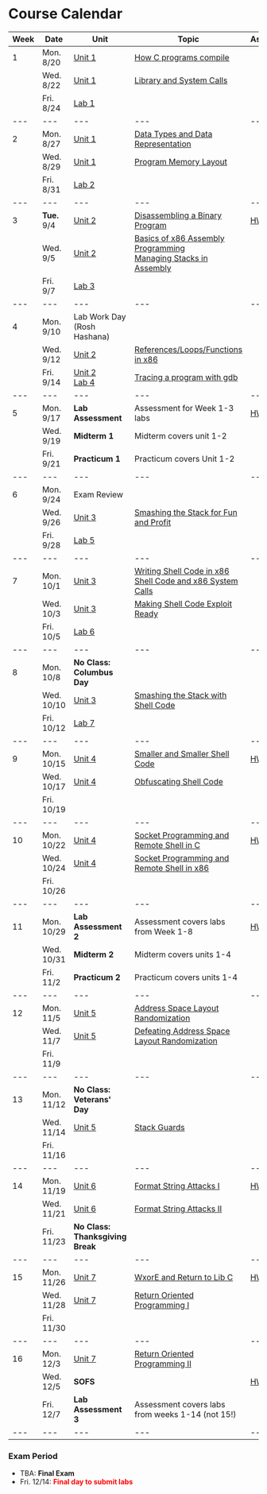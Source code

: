 # Course Calendar


| Week | Date      | Unit                        | Topic                                                  | Assignment |
|---   |---        |---                          |---                                                     |---         | 
| 1    | Mon. 8/20 | [Unit 1](units/unit_01.md)  | [How C programs compile](units/unit_01.md#hello-world) |            |
|      | Wed. 8/22 | [Unit 1](units/unit_01.md)  | [Library and System Calls](units/unit_01.md#library-functions-vs-system-calls) |  |
|      | Fri. 8/24 | [Lab 1](labs/lab_01.md)     |                                                        |                       |  |
|---   |---        |---                          |---                                                     |---         |
| 2    | Mon. 8/27 | [Unit 1](units/unit_01.md)  |  [Data Types and Data Representation](units/unit_01.md#numeric-data-types-and-sign-ness) |   |
|      | Wed. 8/29 | [Unit 1](units/unit_01.md)  |  [Program Memory Layout](units/unit_01.md#program-memory-layout) | |
|      | Fri. 8/31 | [Lab 2 ](labs/lab_02.md)    |                                                                  | |
|---   |---        |---                          |---                                                     |---         |
| 3    |**Tue.** 9/4 |  [Unit 2](units/unit_02.md) | [Disassembling a Binary Program](units/unit_01.md#program-memory-layout) |[HW 1](hw/hw_01.md) **due!** |
|      | Wed. 9/5  |  [Unit 2](units/unit_02.md) |  [Basics of x86 Assembly Programming](units/unit_02.md#program-memory-layout)<br> [Managing Stacks in Assembly](units/unit_02.md#stack-frame-management-and-assembly) | |
|      | Fri. 9/7  | [Lab 3](labs/lab_03.md) 
|---   |---        |---                          |---                                                     |---         |
| 4    | Mon. 9/10 | Lab Work Day (Rosh Hashana) |
|      | Wed. 9/12 | [Unit 2](units/unit_02.md)  | [References/Loops/Functions in x86](units/unit_02.md#stack-frame-management-and-assembly) | |
|      | Fri. 9/14 | [Unit 2](units/unit_02.md) <br> [Lab 4](labs/lab_04.md) |  [Tracing a program with gdb](units/unit_02.md#stack-frame-management-and-assembly) | |                         
|---   |---        |---                          |---                                                     |---         |
| 5    | Mon. 9/17 | **Lab Assessment**          | Assessment for Week 1-3 labs                           | [HW 2](hw/hw_02.md) **due!** |
|      | Wed. 9/19 | **Midterm 1**               | Midterm covers unit 1-2                 
|      | Fri. 9/21 | **Practicum 1**             | Practicum covers Unit 1-2 
|---   |---        |---                          |---                                                     |---         |
| 6    | Mon. 9/24 | Exam Review                 | 
|      | Wed. 9/26 | [Unit 3](units/unit_03.md)  | [Smashing the Stack for Fun and Profit](units/unit_03.md#smashing-the-stack-for-fun-and-profit) 
|      | Fri. 9/28 | [Lab 5](labs/lab_05.md)     
|---   |---        |---                          |---                                                     |---         |
| 7    | Mon. 10/1 | [Unit 3](units/unit_03.md)  | [Writing Shell Code in x86](units/unit_03.md#shell-code-and-system-calls-in-x86) <br> [Shell Code and x86 System Calls](units/unit_03.md#shell-code-and-system-calls-in-x86)| 
|      | Wed. 10/3 | [Unit 3](units/unit_03.md)  |  [Making Shell Code Exploit Ready](unit_03.md#making-shell-code-exploit-ready) |
|      | Fri. 10/5 | [Lab 6](labs/lab_06.md) 
|---   |---        |---                          |---                                                     |---         |
| 8    | Mon. 10/8 | **No Class: Columbus Day**  |                                                        |            |
|      | Wed. 10/10| [Unit 3](units/unit_03.md)  | [Smashing the Stack with Shell Code](units/unit_03.md#stack-smashing-with-shell-code) 
|      | Fri. 10/12| [Lab 7](labs/lab_07.md) 
|---   |---        |---                          |---                                                     |---         |
| 9    | Mon. 10/15 | [Unit 4](units/unit_04.md) | [Smaller and Smaller Shell Code](units/unit_03.md#stack-smashing-with-shell-code) | [HW 3](hw/hw_03.md) **due!**
|      | Wed. 10/17 | [Unit 4](units/unit_04.md) | [Obfuscating Shell Code](units/unit_03.md#stack-smashing-with-shell-code)
|      | Fri. 10/19 |
|---   |---        |---                          |---                                                     |---         |
| 10   | Mon. 10/22| [Unit 4](units/unit_04.md)  | [Socket Programming and Remote Shell in C](units/unit_03.md#stack-smashing-with-shell-code) |  [HW 4](hw/hw_04.md) due! |
|      | Wed. 10/24| [Unit 4](units/unit_04.md)  | [Socket Programming and Remote Shell in x86](units/unit_03.md#stack-smashing-with-shell-code) | |
|      |Fri. 10/26 |
|---   |---        |---                          |---                                                     |---         |
| 11   | Mon. 10/29| **Lab Assessment 2**        | Assessment covers labs from Week 1-8                  | [HW 5](hw/hw_05.md) **due!**
|      | Wed. 10/31| **Midterm 2**               | Midterm covers units 1-4     
|      | Fri. 11/2 | **Practicum 2**             | Practicum covers units 1-4 
|---   |---        |---                          |---                                                     |---         |
| 12   | Mon. 11/5 | [Unit 5](units/unit_05.md)  |  [Address Space Layout Randomization](units/unit_03.md#stack-smashing-with-shell-code) | |
|      | Wed. 11/7 | [Unit 5](units/unit_05.md)  |  [Defeating Address Space Layout Randomization](units/unit_03.md#stack-smashing-with-shell-code) | |
|      | Fri. 11/9 | 
|---   |---        |---                          |---                                                     |---         |
| 13   | Mon. 11/12|**No Class: Veterans' Day**  |
|      | Wed. 11/14|[Unit 5](units/unit_05.md)   | [Stack Guards](units/unit_05.md#stack-smashing-detected) | 
|      | Fri. 11/16|
|---   |---        |---                          |---                                                     |---         |
| 14   | Mon. 11/19| [Unit 6](units/unit_06.md)  | [Format String Attacks I](units/unit_05.md#stack-smashing-detected) |  [HW 6](hw/hw_6.md) **due**!
|      | Wed. 11/21| [Unit 6](units/unit_06.md)  | [Format String Attacks II](units/unit_06.md#using-formats-in-an-exploit) |
|      | Fri. 11/23|**No Class: Thanksgiving Break** |
|---   |---        |---                          |---                                                     |---         |
| 15   | Mon. 11/26| [Unit 7](units/unit_07.md) | [WxorE and Return to Lib C](units/unit_06.md#using-formats-in-an-exploit) |[HW 7](hw/hw_07.md) **due**!
|      | Wed. 11/28| [Unit 7](units/unit_07.md) | [Return Oriented Programming I](units/unit_06.md#using-formats-in-an-exploit)
|      | Fri. 11/30|
|---   |---        |---                          |---                                                     |---         |
| 16   | Mon. 12/3 |[Unit 7](units/unit_07.md)   | [Return Oriented Programming II](units/unit_06.md#using-formats-in-an-exploit) | 
|      | Wed. 12/5 | **SOFS**                    |                                                        | [HW 8](hw/hw_08.md) **due**!
|      | Fri. 12/7 | **Lab Assessment 3**        | Assessment covers labs from weeks 1-14 (not 15!)
|---   |---        |---                          |---                                                     |---         |

### Exam Period

- TBA: **Final Exam**
- Fri. 12/14: <font color="red">**Final day to submit labs**</font>
